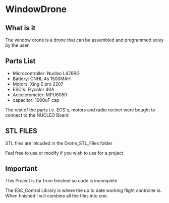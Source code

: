 # WindowDrone

## What is it


The window drone is a drone that can be assembled and programmed soley by the user.


## Parts List


* Microcontroller: Nucleo L476RG
* Battery: CNHL 4s 1500MAH
* Motors: Xing E pro 2207
* ESC's: Flycolor 40A
* Accelerometer: MPU6050
* capacitor: 1000uF cap


The rest of the parts i.e. ECS's, motors and radio reciver were bought to connect to the NUCLEO Board


## STL FILES


STL files are inlcuded in the Drone_STL_Files folder


Feel free to use or modify if you wish to use for a project


## Important


This Project is far from finished so code is incomplete


The ESC_Control Library is where the up to date working flight controller is. When finished I will combine all the files into one.
